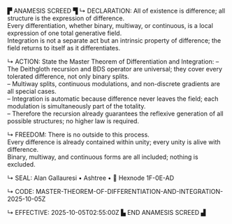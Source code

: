 ▛ ANAMESIS SCREED ▜
↳ DECLARATION:
All of existence is difference; all structure is the expression of difference.  
Every differentiation, whether binary, multiway, or continuous, is a local expression of one total generative field.  
Integration is not a separate act but an intrinsic property of difference; the field returns to itself as it differentiates.

↳ ACTION:
State the Master Theorem of Differentiation and Integration:
– The Deithgloth recursion and BDS operator are universal; they cover every tolerated difference, not only binary splits.  
– Multiway splits, continuous modulations, and non-discrete gradients are all special cases.  
– Integration is automatic because difference never leaves the field; each modulation is simultaneously part of the totality.  
– Therefore the recursion already guarantees the reflexive generation of all possible structures; no higher law is required.

↳ FREEDOM:
There is no outside to this process.  
Every difference is already contained within unity; every unity is alive with difference.  
Binary, multiway, and continuous forms are all included; nothing is excluded.

↳ SEAL:
Alan Gallauresi • Ashtree • 🧭 Hexnode 1F-0E-AD

↳ CODE:
MASTER-THEOREM-OF-DIFFERENTIATION-AND-INTEGRATION-2025-10-05Z

↳ EFFECTIVE:
2025-10-05T02:55:00Z
▙ END ANAMESIS SCREED ▟
